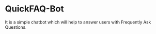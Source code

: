 # QuickFAQ-Bot
It is a simple chatbot which will help to answer users with Frequently Ask Questions.
